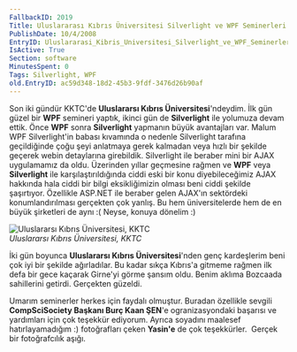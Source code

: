 ```yaml
---
FallbackID: 2019
Title: Uluslararası Kıbrıs Üniversitesi Silverlight ve WPF Seminerleri
PublishDate: 10/4/2008
EntryID: Uluslararasi_Kibris_Universitesi_Silverlight_ve_WPF_Seminerleri
IsActive: True
Section: software
MinutesSpent: 0
Tags: Silverlight, WPF
old.EntryID: ac59d348-18d2-45b3-9fdf-3476d26b90af
---
```

Son iki gündür KKTC'de **Uluslararsı Kıbrıs Üniversitesi**'ndeydim. İlk
gün güzel bir **WPF** semineri yaptık, ikinci gün de **Silverlight** ile
yolumuza devam ettik. Önce **WPF** sonra **Silverlight** yapmanın büyük
avantajları var. Malum WPF Silverlight'in babası kıvamında o nedenle
Silverlight tarafına geçildiğinde çoğu şeyi anlatmaya gerek kalmadan
veya hızlı bir şekilde geçerek webin detaylarına girebildik. Silverlight
ile beraber mini bir AJAX uygulamamız da oldu. Üzerinden yıllar
geçmesine rağmen ve **WPF** veya **Silverlight** ile
karşılaştırıldığında ciddi eski bir konu diyebileceğimiz AJAX hakkında
hala ciddi bir bilgi eksikliğimizin olması beni ciddi şekilde
şaşırtıyor. Özellikle ASP.NET ile beraber gelen AJAX'ın sektördeki
konumlandırılması gerçekten çok yanlış. Bu hem üniversitelerde hem de en
büyük şirketleri de aynı :( Neyse, konuya dönelim :)

![Uluslararsı Kıbrıs Üniversitesi,
KKTC](media/Uluslararasi_Kibris_Universitesi_Silverlight_ve_WPF_Seminerleri/10042008_1.jpg)\
*Uluslararsı Kıbrıs Üniversitesi, KKTC*

İki gün boyunca **Uluslararsı Kıbrıs Üniversitesi**'nden genç
kardeşlerim beni çok iyi bir şekilde ağırladılar. Bu kadar sıkça
Kıbrıs'a gitmeme rağmen ilk defa bir gece kaçarak Girne'yi görme şansım
oldu. Benim aklıma Bozcaada sahillerini getirdi. Gerçekten güzeldi.

Umarım seminerler herkes için faydalı olmuştur. Buradan özellikle
sevgili **CompSciSociety Başkanı Burç Kaan ŞEN**'e ogranizasyondaki
başarısı ve yardımları için çok teşekkür ediyorum. Ayrıca soyadını
maalesef hatırlayamadığım :) fotoğrafları çeken **Yasin'e** de çok
teşekkürler.  Gerçek bir fotoğrafcılık aşığı.


